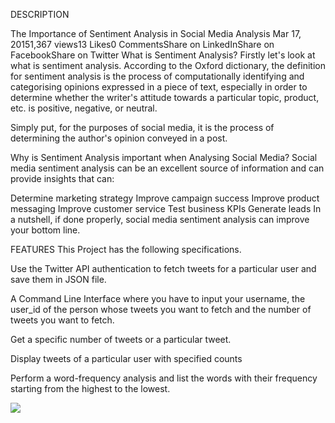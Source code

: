 DESCRIPTION

The Importance of Sentiment Analysis in Social Media Analysis
Mar 17, 20151,367 views13 Likes0 CommentsShare on LinkedInShare on FacebookShare on Twitter
What is Sentiment Analysis?
Firstly let's look at what is sentiment analysis. According to the Oxford dictionary, the definition for sentiment analysis is the process of computationally identifying and categorising opinions expressed in a piece of text, especially in order to determine whether the writer's attitude towards a particular topic, product, etc. is positive, negative, or neutral.

Simply put, for the purposes of social media, it is the process of determining the author's opinion conveyed in a post​.​

Why is Sentiment Analysis important when Analysing Social Media?
Social media sentiment analysis can be an excellent source of information and can provide insights that can:

Determine marketing strategy
Improve campaign success
Improve product messaging
Improve customer service
Test business KPIs
Generate leads
In a nutshell, if done properly, social media sentiment analysis can improve your bottom line.


FEATURES
This Project has the following specifications.

Use the Twitter API authentication to fetch tweets for a particular user and save them in JSON file.


 A Command Line Interface where you have to input your username, the user_id of the person whose tweets you want to 
 fetch and the number of tweets you want to fetch.

 Get a specific number of tweets or a particular tweet.

 Display tweets of a particular user with specified counts

 Perform a word-frequency analysis and list the words with their frequency starting from the highest to the lowest. 

<a href="https://codeclimate.com/repos/56cf48e7ccc42e00890045b2/feed"><img src="https://codeclimate.com/repos/56cf48e7ccc42e00890045b2/badges/8ac69edd0f615cfb2cea/gpa.svg" /></a>
